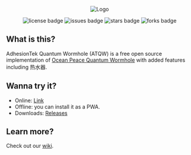 <p align="center">
<img src="https://repository-images.githubusercontent.com/469527545/70f88413-935c-4708-8058-68f1d8312f2e" alt="Logo">
</p>

<p align="center">

<img src="https://img.shields.io/badge/License-WTFPL-brightgreen.svg?style=for-the-badge" alt="license badge">
<img src="https://img.shields.io/github/issues/AdhesionTek/Quantum-Wormhole?style=for-the-badge" alt="issues badge"> 
<img src="https://img.shields.io/github/stars/AdhesionTek/Quantum-Wormhole?style=for-the-badge" alt="stars badge"> 
<img src="https://img.shields.io/github/forks/AdhesionTek/Quantum-Wormhole?style=for-the-badge" alt="forks badge"> 
  
</p>

## What is this?

AdhesionTek Quantum Wormhole (ATQW) is a free open source implementation of [Ocean Peace Quantum Wormhole](https://en.oceanpeace.com.cn/static/product-detail.html) with added features including 热水器.

## Wanna try it?

- Online: [Link](https://qw.adhesiontek.com/)
- Offline: you can install it as a PWA.
- Downloads: [Releases](https://github.com/AdhesionTek/Quantum-Wormhole/releases)

## Learn more?

Check out our [wiki](https://github.com/AdhesionTek/Quantum-Wormhole/wiki).
